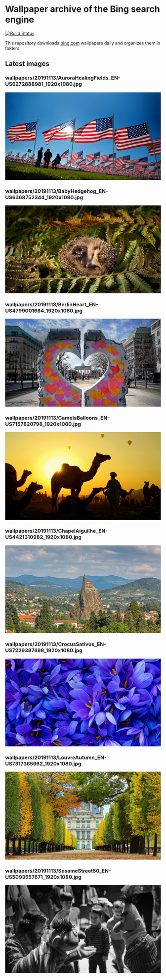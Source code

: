 # Wallpaper archive of the Bing search engine

[![Build Status](https://travis-ci.org/kijart/bing-daily-images-dl.svg?branch=wallpapers)](https://travis-ci.org/kijart/bing-daily-images-dl)

This repository downloads [bing.com](https://www.bing.com) wallpapers daily and organizes them in folders.

## Latest images

<!-- Wallpapers -->

### wallpapers/20191113/AuroraHealingFields_EN-US6272888981_1920x1080.jpg

![wallpapers/20191113/AuroraHealingFields_EN-US6272888981_1920x1080.jpg](wallpapers/20191113/AuroraHealingFields_EN-US6272888981_1920x1080.jpg)

### wallpapers/20191113/BabyHedgehog_EN-US6368752344_1920x1080.jpg

![wallpapers/20191113/BabyHedgehog_EN-US6368752344_1920x1080.jpg](wallpapers/20191113/BabyHedgehog_EN-US6368752344_1920x1080.jpg)

### wallpapers/20191113/BerlinHeart_EN-US4799001684_1920x1080.jpg

![wallpapers/20191113/BerlinHeart_EN-US4799001684_1920x1080.jpg](wallpapers/20191113/BerlinHeart_EN-US4799001684_1920x1080.jpg)

### wallpapers/20191113/CamelsBalloons_EN-US7157820798_1920x1080.jpg

![wallpapers/20191113/CamelsBalloons_EN-US7157820798_1920x1080.jpg](wallpapers/20191113/CamelsBalloons_EN-US7157820798_1920x1080.jpg)

### wallpapers/20191113/ChapelAiguilhe_EN-US4421310982_1920x1080.jpg

![wallpapers/20191113/ChapelAiguilhe_EN-US4421310982_1920x1080.jpg](wallpapers/20191113/ChapelAiguilhe_EN-US4421310982_1920x1080.jpg)

### wallpapers/20191113/CrocusSativus_EN-US7229387698_1920x1080.jpg

![wallpapers/20191113/CrocusSativus_EN-US7229387698_1920x1080.jpg](wallpapers/20191113/CrocusSativus_EN-US7229387698_1920x1080.jpg)

### wallpapers/20191113/LouvreAutumn_EN-US7317365962_1920x1080.jpg

![wallpapers/20191113/LouvreAutumn_EN-US7317365962_1920x1080.jpg](wallpapers/20191113/LouvreAutumn_EN-US7317365962_1920x1080.jpg)

### wallpapers/20191113/SesameStreet50_EN-US5093557671_1920x1080.jpg

![wallpapers/20191113/SesameStreet50_EN-US5093557671_1920x1080.jpg](wallpapers/20191113/SesameStreet50_EN-US5093557671_1920x1080.jpg)

